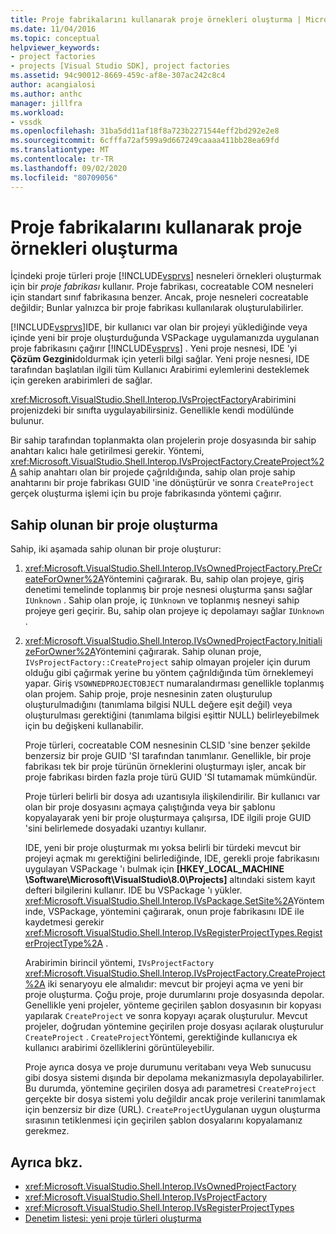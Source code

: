 ```yaml
---
title: Proje fabrikalarını kullanarak proje örnekleri oluşturma | Microsoft Docs
ms.date: 11/04/2016
ms.topic: conceptual
helpviewer_keywords:
- project factories
- projects [Visual Studio SDK], project factories
ms.assetid: 94c90012-8669-459c-af8e-307ac242c8c4
author: acangialosi
ms.author: anthc
manager: jillfra
ms.workload:
- vssdk
ms.openlocfilehash: 31ba5dd11af18f8a723b2271544eff2bd292e2e8
ms.sourcegitcommit: 6cfffa72af599a9d667249caaaa411bb28ea69fd
ms.translationtype: MT
ms.contentlocale: tr-TR
ms.lasthandoff: 09/02/2020
ms.locfileid: "80709056"
---
```

# <a name="create-project-instances-by-using-project-factories"></a>Proje fabrikalarını kullanarak proje örnekleri oluşturma
İçindeki proje türleri proje [!INCLUDE[vsprvs](../../code-quality/includes/vsprvs_md.md)] nesneleri örnekleri oluşturmak için bir *proje fabrikası* kullanır. Proje fabrikası, cocreatable COM nesneleri için standart sınıf fabrikasına benzer. Ancak, proje nesneleri cocreatable değildir; Bunlar yalnızca bir proje fabrikası kullanılarak oluşturulabilirler.

 [!INCLUDE[vsprvs](../../code-quality/includes/vsprvs_md.md)]IDE, bir kullanıcı var olan bir projeyi yüklediğinde veya içinde yeni bir proje oluşturduğunda VSPackage uygulamanızda uygulanan proje fabrikasını çağırır [!INCLUDE[vsprvs](../../code-quality/includes/vsprvs_md.md)] . Yeni proje nesnesi, IDE 'yi **Çözüm Gezgini**doldurmak için yeterli bilgi sağlar. Yeni proje nesnesi, IDE tarafından başlatılan ilgili tüm Kullanıcı Arabirimi eylemlerini desteklemek için gereken arabirimleri de sağlar.

 <xref:Microsoft.VisualStudio.Shell.Interop.IVsProjectFactory>Arabirimini projenizdeki bir sınıfta uygulayabilirsiniz. Genellikle kendi modülünde bulunur.

 Bir sahip tarafından toplanmakta olan projelerin proje dosyasında bir sahip anahtarı kalıcı hale getirilmesi gerekir. Yöntemi, <xref:Microsoft.VisualStudio.Shell.Interop.IVsProjectFactory.CreateProject%2A> sahip anahtarı olan bir projede çağrıldığında, sahip olan proje sahip anahtarını bir proje fabrikası GUID 'ine dönüştürür ve sonra `CreateProject` gerçek oluşturma işlemi için bu proje fabrikasında yöntemi çağırır.

## <a name="create-an-owned-project"></a>Sahip olunan bir proje oluşturma
 Sahip, iki aşamada sahip olunan bir proje oluşturur:

1. <xref:Microsoft.VisualStudio.Shell.Interop.IVsOwnedProjectFactory.PreCreateForOwner%2A>Yöntemini çağırarak. Bu, sahip olan projeye, giriş denetimi temelinde toplanmış bir proje nesnesi oluşturma şansı sağlar `IUnknown` . Sahip olan proje, iç `IUnknown` ve toplanmış nesneyi sahip projeye geri geçirir. Bu, sahip olan projeye iç depolamayı sağlar `IUnknown` .

2. <xref:Microsoft.VisualStudio.Shell.Interop.IVsOwnedProjectFactory.InitializeForOwner%2A>Yöntemini çağırarak. Sahip olunan proje, `IVsProjectFactory::CreateProject` sahip olmayan projeler için durum olduğu gibi çağırmak yerine bu yöntem çağrıldığında tüm örneklemeyi yapar. Giriş `VSOWNEDPROJECTOBJECT` numaralandırması genellikle toplanmış olan projem. Sahip proje, proje nesnesinin zaten oluşturulup oluşturulmadığını (tanımlama bilgisi NULL değere eşit değil) veya oluşturulması gerektiğini (tanımlama bilgisi eşittir NULL) belirleyebilmek için bu değişkeni kullanabilir.

   Proje türleri, cocreatable COM nesnesinin CLSID 'sine benzer şekilde benzersiz bir proje GUID 'SI tarafından tanımlanır. Genellikle, bir proje fabrikası tek bir proje türünün örneklerini oluşturmayı işler, ancak bir proje fabrikası birden fazla proje türü GUID 'SI tutamamak mümkündür.

   Proje türleri belirli bir dosya adı uzantısıyla ilişkilendirilir. Bir kullanıcı var olan bir proje dosyasını açmaya çalıştığında veya bir şablonu kopyalayarak yeni bir proje oluşturmaya çalışırsa, IDE ilgili proje GUID 'sini belirlemede dosyadaki uzantıyı kullanır.

   IDE, yeni bir proje oluşturmak mı yoksa belirli bir türdeki mevcut bir projeyi açmak mı gerektiğini belirlediğinde, IDE, gerekli proje fabrikasını uygulayan VSPackage 'ı bulmak için **[HKEY_LOCAL_MACHINE \Software\Microsoft\VisualStudio\8.0\Projects]** altındaki sistem kayıt defteri bilgilerini kullanır. IDE bu VSPackage 'ı yükler. <xref:Microsoft.VisualStudio.Shell.Interop.IVsPackage.SetSite%2A>Yönteminde, VSPackage, yöntemini çağırarak, onun proje fabrikasını IDE ile kaydetmesi gerekir <xref:Microsoft.VisualStudio.Shell.Interop.IVsRegisterProjectTypes.RegisterProjectType%2A> .

   Arabirimin birincil yöntemi, `IVsProjectFactory` <xref:Microsoft.VisualStudio.Shell.Interop.IVsProjectFactory.CreateProject%2A> iki senaryoyu ele almalıdır: mevcut bir projeyi açma ve yeni bir proje oluşturma. Çoğu proje, proje durumlarını proje dosyasında depolar. Genellikle yeni projeler, yönteme geçirilen şablon dosyasının bir kopyası yapılarak `CreateProject` ve sonra kopyayı açarak oluşturulur. Mevcut projeler, doğrudan yöntemine geçirilen proje dosyası açılarak oluşturulur `CreateProject` . `CreateProject`Yöntemi, gerektiğinde kullanıcıya ek kullanıcı arabirimi özelliklerini görüntüleyebilir.

   Proje ayrıca dosya ve proje durumunu veritabanı veya Web sunucusu gibi dosya sistemi dışında bir depolama mekanizmasıyla depolayabilirler. Bu durumda, yöntemine geçirilen dosya adı parametresi `CreateProject` gerçekte bir dosya sistemi yolu değildir ancak proje verilerini tanımlamak için benzersiz bir dize (URL). `CreateProject`Uygulanan uygun oluşturma sırasının tetiklenmesi için geçirilen şablon dosyalarını kopyalamanız gerekmez.

## <a name="see-also"></a>Ayrıca bkz.
- <xref:Microsoft.VisualStudio.Shell.Interop.IVsOwnedProjectFactory>
- <xref:Microsoft.VisualStudio.Shell.Interop.IVsProjectFactory>
- <xref:Microsoft.VisualStudio.Shell.Interop.IVsRegisterProjectTypes>
- [Denetim listesi: yeni proje türleri oluşturma](../../extensibility/internals/checklist-creating-new-project-types.md)
